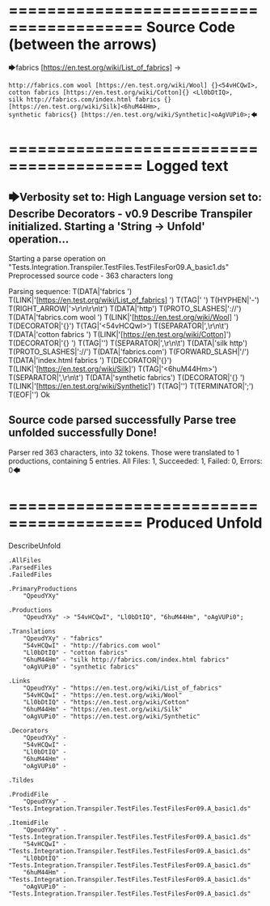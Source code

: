 ========================================
Source Code (between the arrows)
========================================

🡆fabrics [https://en.test.org/wiki/List_of_fabrics] <QpeudYXy> ->

	http://fabrics.com wool [https://en.test.org/wiki/Wool] {}<54vHCQwI>,
	cotton fabrics [https://en.test.org/wiki/Cotton]{} <Ll0bDtIQ>,
	silk http://fabrics.com/index.html fabrics {}[https://en.test.org/wiki/Silk]<6huM44Hm>,
	synthetic fabrics{} [https://en.test.org/wiki/Synthetic]<oAgVUPi0>;🡄

========================================
Logged text
========================================

🡆Verbosity set to: High
Language version set to: Describe Decorators - v0.9
Describe Transpiler initialized.
Starting a 'String -> Unfold' operation...
------------------------
Starting a parse operation on "Tests.Integration.Transpiler.TestFiles.TestFilesFor09.A_basic1.ds"
Preprocessed source code - 363 characters long

Parsing sequence: T(DATA|'fabrics ') T(LINK|'[https://en.test.org/wiki/List_of_fabrics] ') T(TAG|'<QpeudYXy> ') T(HYPHEN|'-') T(RIGHT_ARROW|'>\r\n\r\n\t') T(DATA|'http') T(PROTO_SLASHES|'://') T(DATA|'fabrics.com wool ') T(LINK|'[https://en.test.org/wiki/Wool] ') T(DECORATOR|'{}') T(TAG|'<54vHCQwI>') T(SEPARATOR|',\r\n\t') T(DATA|'cotton fabrics ') T(LINK|'[https://en.test.org/wiki/Cotton]') T(DECORATOR|'{} ') T(TAG|'<Ll0bDtIQ>') T(SEPARATOR|',\r\n\t') T(DATA|'silk http') T(PROTO_SLASHES|'://') T(DATA|'fabrics.com') T(FORWARD_SLASH|'/') T(DATA|'index.html fabrics ') T(DECORATOR|'{}') T(LINK|'[https://en.test.org/wiki/Silk]') T(TAG|'<6huM44Hm>') T(SEPARATOR|',\r\n\t') T(DATA|'synthetic fabrics') T(DECORATOR|'{} ') T(LINK|'[https://en.test.org/wiki/Synthetic]') T(TAG|'<oAgVUPi0>') T(TERMINATOR|';') T(EOF|'<EOF>') Ok

Source code parsed successfully
Parse tree unfolded successfully
Done!
------------------------
Parser red 363 characters, into 32 tokens.
Those were translated to 1 productions, containing 5 entries.
All Files: 1, Succeeded: 1, Failed: 0, Errors: 0🡄

========================================
Produced Unfold
========================================

DescribeUnfold

    .AllFiles
    .ParsedFiles
    .FailedFiles

    .PrimaryProductions
        "QpeudYXy" 

    .Productions
        "QpeudYXy" -> "54vHCQwI", "Ll0bDtIQ", "6huM44Hm", "oAgVUPi0";

    .Translations
        "QpeudYXy" - "fabrics"
        "54vHCQwI" - "http://fabrics.com wool"
        "Ll0bDtIQ" - "cotton fabrics"
        "6huM44Hm" - "silk http://fabrics.com/index.html fabrics"
        "oAgVUPi0" - "synthetic fabrics"

    .Links
        "QpeudYXy" - "https://en.test.org/wiki/List_of_fabrics"
        "54vHCQwI" - "https://en.test.org/wiki/Wool"
        "Ll0bDtIQ" - "https://en.test.org/wiki/Cotton"
        "6huM44Hm" - "https://en.test.org/wiki/Silk"
        "oAgVUPi0" - "https://en.test.org/wiki/Synthetic"

    .Decorators
        "QpeudYXy" - 
        "54vHCQwI" - 
        "Ll0bDtIQ" - 
        "6huM44Hm" - 
        "oAgVUPi0" - 

    .Tildes

    .ProdidFile
        "QpeudYXy" - "Tests.Integration.Transpiler.TestFiles.TestFilesFor09.A_basic1.ds"

    .ItemidFile
        "QpeudYXy" - "Tests.Integration.Transpiler.TestFiles.TestFilesFor09.A_basic1.ds"
        "54vHCQwI" - "Tests.Integration.Transpiler.TestFiles.TestFilesFor09.A_basic1.ds"
        "Ll0bDtIQ" - "Tests.Integration.Transpiler.TestFiles.TestFilesFor09.A_basic1.ds"
        "6huM44Hm" - "Tests.Integration.Transpiler.TestFiles.TestFilesFor09.A_basic1.ds"
        "oAgVUPi0" - "Tests.Integration.Transpiler.TestFiles.TestFilesFor09.A_basic1.ds"

